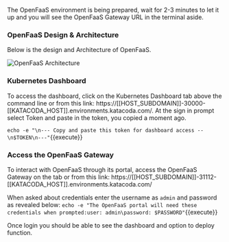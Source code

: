 The OpenFaaS environment is being prepared, wait for 2-3 minutes to let it up and you will 
see the OpenFaaS Gateway URL in the terminal aside. 

### OpenFaaS Design & Architecture
Below is the design and Architecture of OpenFaaS.

![OpenFaaS Architecture](https://docs.openfaas.com/images/of-conceptual-operator.png)

### Kubernetes Dashboard
To access the dashboard, click on the Kubernetes Dashboard tab above the command line or from this link: 
https://[[HOST_SUBDOMAIN]]-30000-[[KATACODA_HOST]].environments.katacoda.com/. 
At the sign in prompt select Token and paste in the token, you copied a moment ago.

`echo -e "\n--- Copy and paste this token for dashboard access --\n$TOKEN\n---"`{{execute}}

### Access the OpenFaaS Gateway

To interact with OpenFaaS through its portal, access the OpenFaaS Gateway on the tab or from 
this link: https://[[HOST_SUBDOMAIN]]-31112-[[KATACODA_HOST]].environments.katacoda.com/

When asked about credentials enter the username as `admin` and password as revealed below:
`echo -e "The OpenFaaS portal will need these credentials when prompted:user: admin\password: $PASSWORD"`{{execute}}

Once login you should be able to see the dashboard and option to deploy function.
